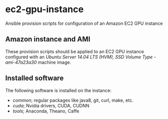 # ec2-gpu-instance
Ansible provision scripts for configuration of an Amazon EC2 GPU instance

## Amazon instance and AMI

These provision scripts should be applied to an EC2 GPU instance configured with an *Ubuntu Server 14.04 LTS (HVM), SSD Volume Type - ami-47a23a30* machine image.

## Installed software

The following software is installed on the instance:
- *common*; regular packages like java8, git, curl, make, etc.
- *cuda*; Nvidia drivers, CUDA, CUDNN
- *tools*; Anaconda, Theano, Caffe
